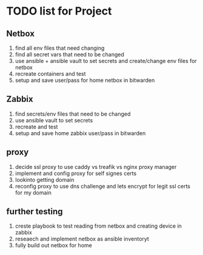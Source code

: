 # TODO list for Project

## Netbox
1. find all env files that need changing
2. find all secret vars that need to be changed
3. use ansible + ansible vault to set secrets and create/change env files for netbox
4. recreate containers and test
5. setup and save user/pass for home netbox in bitwarden

## Zabbix
1. find secrets/env files that need to be changed
2. use ansible vault to set secrets
3. recreate and test
4. setup and save home zabbix user/pass in bitwarden

## proxy
1. decide ssl proxy to use caddy vs treafik vs nginx proxy manager
2. implement and config proxy for self signes certs
3. lookinto getting domain
4. reconfig proxy to use dns challenge and lets encrypt for legit ssl certs for my domain

## further testing
1. creste playbook to test reading from netbox and creating device in zabbix
2. reseaech and implement netbox as ansible inventoryt
3. fully build out netbox for home

